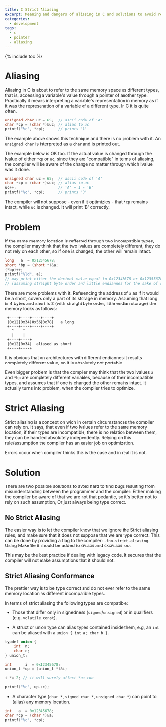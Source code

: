 ```yaml
---
title: C Strict Aliasing
excerpt: Meaning and dangers of aliasing in C and solutions to avoid related bugs.
categories:
  - development
tags:
  - c
  - pointer
  - aliasing
---
```


{% include toc %}

# Aliasing

Aliasing in C is about to refer to the same memory space as different types,
that is, accessing a variable's value through a pointer of another type.
Practically it means interpreting a variable's representation in memory as if it
was the represenation of a variable of a different type. In C it is quite
often.

```c
unsigned char uc = 65;  // ascii code of 'A'
char *cp = (char *)&uc; // alias to uc
printf("%c", *cp);      // prints 'A'
```

The example above shows this technique and there is no problem with it. An
`unsigned char` is interpreted as a `char` and is printed out.

The example below is OK too. If the actual value is changed through the lvalue
of either `*cp` or `uc`, since they are "compatible" in terms of aliasing, the
compiler will be aware of the change no matter through which lvalue was it
done.

```c
unsigned char uc = 65;  // ascii code of 'A'
char *cp = (char *)&uc; // alias to uc
uc++;                   // 'A' + 1 = 'B'
printf("%c", *cp);      // prints 'B'
```

The compiler will not suppose - even if it optimizies - that `*cp` remains
intact, while `uc` is changed. It will print 'B' correctly.

# Problem

If the same memory location is refferred through two incompatible types,
the compiler may think that the two lvalues are completely different,
they do not rely on each other, so if one is changed, the other will remain
intact.

```c
long   a  = 0x12345678;
short *bp = (short *)&a;
(*bp)++;
printf("%ld", a);
// may print either the decimal value equal to 0x12345678 or 0x12355678
// (assuming straight byte order and little endiannes for the sake of simplicity)
```

There are more problems with it. Referencing the address of `a` as if it would
be a short, covers only a part of its storage in memory. Assuming that long is
4 bytes and short is 2 (with straight byte order, little endian storage) the
memory looks as follows:

```
 +----+----+----+----+
 |0x12|0x34|0x56|0x78|   a long
 +----+----+----+----+
   ^    ^
   |    |
 +----+----+
 |0x12|0x34|  aliased as short
 +----+----+
```

It is obvious that on architectures with different endiannes it results
completely different value, so it is absolutely not portable.

Even bigger problem is that the compiler may think that the two lvalues `a` and
`*bp` are completely different variables, because of their incompatible types,
and assumes that if one is changed the other remains intact. It actually turns
into problem, when the compiler tries to optimize.

# Strict Aliasing

Strict aliasing is a concept on wich in certain circumstances the compiler can
rely on. It says, that even if two lvalues refer to the same memory location,
if their types are incompatible, there is no relation between them, they can
be handled absolutely independently. Relying on this rule/assumption the
compiler has an easier job on optimization.

Errors occur when compiler thinks this is the case and in real it is not.

# Solution

There are two possible solutions to avoid hard to find bugs resulting from
misunderstanding between the programmer and the compiler: Either making the
compiler be aware of that we are not that pedantic, so it's better not to rely
on such assumption, Or just always being type correct.

## No Strict Aliasing

The easier way is to let the compiler know that we ignore the Strict aliasing
rules, and make sure that it does not suppose that we are type correct. This
can be done by providing a flag to the compiler: `-fno-strict-aliasing`. Using
Makefile it should be added to `CFLAGS` and `CXXFLAGS` too.

This may be the best practice if dealing with legacy code. It secures
that the compiler will not make assumptions that it should not.

## Strict Aliasing Conformance

The prettier way is to be type correct and do not ever refer to the same memory
location as different incompatible types.

In terms of strict aliasing the following types are compatible:

- Those that differ only in signedness (`signed`/`unsigned`) or in qualifiers
  (e.g. `volatile`, `const`).

- A struct or union type can alias types contained inside them,
  e.g, an `int` can be aliased with a `union { int a; char b }`.

```c
typdef union {
    int  n;
    char c;
} union_t;

int      i  = 0x12345678;
union_t *up = (union_t *)&i;

i *= 2; // it will surely affect *up too

printf("%c", up->c);
```

- A character type (`char *`, `signed char *`, `unsigned char *`) can point
  to (alias) any memory location.

```c
int   a  = 0x12345678;
char *cp = (char *)&a;
printf("%c", *cp);
```
